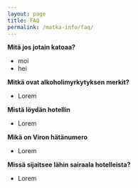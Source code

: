```yaml
---
layout: page
title: FAQ
permalink: /matka-info/faq/
---
```


**Mitä jos jotain katoaa?**
* moi
* hei

**Mitkä ovat alkoholimyrkytyksen merkit?**
* Lorem

**Mistä löydän hotellin**
* Lorem

**Mikä on Viron hätänumero**
* Lorem

**Missä sijaitsee lähin sairaala hotelleista?**
* Lorem

